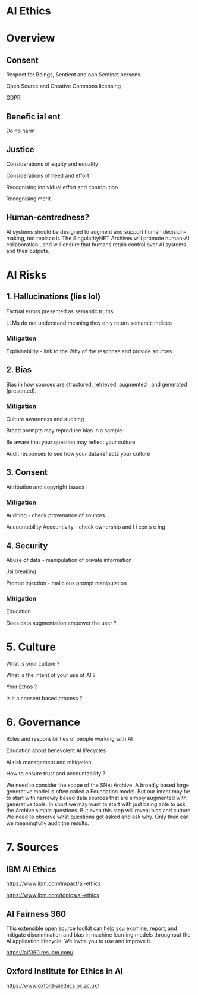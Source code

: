 # AI Ethics



# Overview

## Consent



Respect for Beings, Sentient and non  Sentinet persons

Open Source and Creative Commons licensing

GDPR



## Benefic ial ent

Do no harm





## Justice



Considerations of equity and equality

Considerations of need and effort

Recognising individual effort and contribution

Recognising merit



## Human-centredness?

AI systems should be designed to augment and support human decision-making, not replace it. The SingularityNET Archives will promote human-AI collaboration  , and will ensure that humans retain control over AI systems and their outputs.





# AI Risks



## 1. Hallucinations (lies   lol)

Factual errors presented as semantic truths



LLMs do not understand meaning they only return semantic indices



### Mitigation



Explainability - link to the Why of the response and provide sources

## 2. Bias



Bias in how sources are structured, retrieved, augmented , and generated (presented).



### Mitigation



Culture awareness and auditing



Broad prompts may reproduce bias in a sample

Be aware that your question may reflect your culture

Audit responses to see how your data reflects your culture



## 3. Consent

Attribution and copyright issues



### Mitigation



Auditing - check provenance of sources

Accountability Accountivity - check ownership and l i cen s c ing



## 4. Security



Abuse of data - manipulation of private information



Jailbreaking

Prompt injection - malicious prompt manipulation



### Mitigation



Education



Does data augmentation empower the user ?







# 5. Culture



What is your culture ?



What is the intent of your use of AI ?



Your Ethos ?



Is it a consent based process ?



# 6. Governance



Roles and responsibilities of people working with AI

Education about benevolent AI lifecycles

AI risk management and mitigation

How to ensure trust and accountability  ?



We need to consider the scope of the SNet Archive. A broadly based large generative model is often called a Foundation model. But our intent may be to start with narrowly based data sources that are simply augmented with generative tools. In short we may want to start with just being able to ask the Archive simple questions. But even this step will reveal bias and culture. We need to observe what questions get asked and ask why. Only then can we meaningfully audit the results.







# 7. Sources



## IBM AI Ethics





https://www.ibm.com/impact/ai-ethics

https://www.ibm.com/topics/ai-ethics



## AI Fairness 360

This extensible open source toolkit can help you examine, report, and mitigate discrimination and bias in machine learning models throughout the AI application lifecycle. We invite you to use and improve it.

https://aif360.res.ibm.com/

## Oxford Institute for Ethics in AI

https://www.oxford-aiethics.ox.ac.uk/



